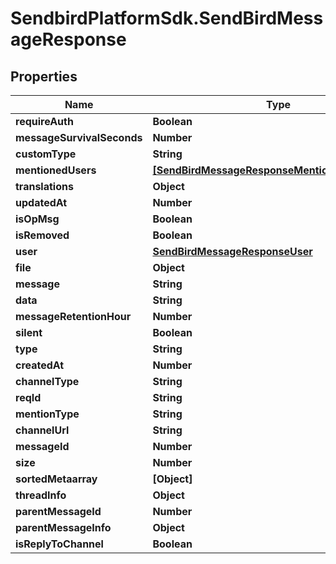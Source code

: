 # SendbirdPlatformSdk.SendBirdMessageResponse

## Properties

Name | Type | Description | Notes
------------ | ------------- | ------------- | -------------
**requireAuth** | **Boolean** |  | [optional] 
**messageSurvivalSeconds** | **Number** |  | [optional] 
**customType** | **String** |  | [optional] 
**mentionedUsers** | [**[SendBirdMessageResponseMentionedUsersInner]**](SendBirdMessageResponseMentionedUsersInner.md) |  | [optional] 
**translations** | **Object** |  | [optional] 
**updatedAt** | **Number** |  | [optional] 
**isOpMsg** | **Boolean** |  | [optional] 
**isRemoved** | **Boolean** |  | [optional] 
**user** | [**SendBirdMessageResponseUser**](SendBirdMessageResponseUser.md) |  | [optional] 
**file** | **Object** |  | [optional] 
**message** | **String** |  | [optional] 
**data** | **String** |  | [optional] 
**messageRetentionHour** | **Number** |  | [optional] 
**silent** | **Boolean** |  | [optional] 
**type** | **String** |  | [optional] 
**createdAt** | **Number** |  | [optional] 
**channelType** | **String** |  | [optional] 
**reqId** | **String** |  | [optional] 
**mentionType** | **String** |  | [optional] 
**channelUrl** | **String** |  | [optional] 
**messageId** | **Number** |  | [optional] 
**size** | **Number** |  | [optional] 
**sortedMetaarray** | **[Object]** |  | [optional] 
**threadInfo** | **Object** |  | [optional] 
**parentMessageId** | **Number** |  | [optional] 
**parentMessageInfo** | **Object** |  | [optional] 
**isReplyToChannel** | **Boolean** |  | [optional] 


